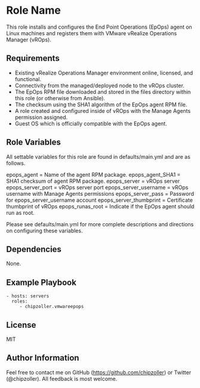 Role Name
=========

This role installs and configures the End Point Operations (EpOps) agent on Linux machines and registers them with VMware vRealize Operations Manager (vROps).

Requirements
------------

- Existing vRealize Operations Manager environment online, licensed, and functional.
- Connectivity from the managed/deployed node to the vROps cluster.
- The EpOps RPM file downloaded and stored in the files directory within this role (or otherwise from Ansible).
- The checksum using the SHA1 algorithm of the EpOps agent RPM file.
- A role created and configured inside of vROps with the Manage Agents permission assigned.
- Guest OS which is officially compatible with the EpOps agent.

Role Variables
--------------

All settable variables for this role are found in defaults/main.yml and are as follows.

epops_agent = Name of the agent RPM package.
epops_agent_SHA1 = SHA1 checksum of agent RPM package.
epops_server = vROps server
epops_server_port = vROps server port
epops_server_username = vROps username with Manage Agents permissions
epops_server_pass = Password for epops_server_username account
epops_server_thumbprint = Certificate thumbprint of vROps
epops_runas_root = Indicate if the EpOps agent should run as root.

Please see defaults/main.yml for more complete descriptions and directions on configuring these variables.

Dependencies
------------

None.

Example Playbook
----------------



    - hosts: servers
      roles:
         - chipzoller.vmwareepops

License
-------

MIT

Author Information
------------------

Feel free to contact me on GitHub (https://github.com/chipzoller) or Twitter (@chipzoller). All feedback is most welcome.
